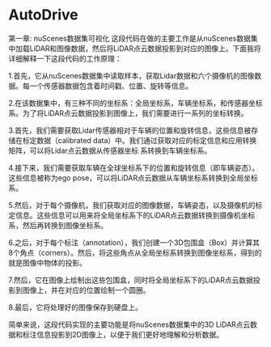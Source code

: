 # AutoDrive
第一章: nuScenes数据集可视化
这段代码在做的主要工作是从nuScenes数据集中加载LiDAR和图像数据，然后将LiDAR点云数据投影到对应的图像上。下面我将详细解释一下这段代码的工作原理：

 1.首先，它从nuScenes数据集中读取样本，获取Lidar数据和六个摄像机的图像数据。每一个传感器数据包含着时间戳、位置、旋转等信息。

 2.在该数据集中，有三种不同的坐标系：全局坐标系，车辆坐标系，和传感器坐标系。为了将LiDAR点云数据投影到图像上，我们需要进行一系列的坐标转换。

 3.首先，我们需要获取Lidar传感器相对于车辆的位置和旋转信息，这些信息被存储在标定数据（calibrated data）中。我们通过获取对应的标定信息和应用转换矩阵，可以将Lidar点云数据从传感器坐标   系转换到车辆坐标系。

 4.接下来，我们需要获取车辆在全球坐标系下的位置和旋转信息（即车辆姿态）。这些信息被称为ego pose，可以将LiDAR点云数据从车辆坐标系转换到全局坐标系。

 5.然后，对于每个摄像机，我们获取对应的图像数据，车辆姿态，以及摄像机的标定信息。这些信息可以用来将全局坐标系下的LiDAR点云数据转换到摄像机坐标系，然后再转换到图像坐标系。

 6.之后，对于每个标注（annotation），我们创建一个3D包围盒（Box）并计算其8个角点（corners）。然后，将这些角点从全局坐标系转换到图像坐标系，得到的就是图像中物体的投影。

 7.然后，它在图像上绘制出这些包围盒，同时将全局坐标系下的LiDAR点云数据投影到图像上，并在对应的位置绘制一个圆圈。

 8.最后，它将处理好的图像保存到硬盘上。

简单来说，这段代码实现的主要功能是将nuScenes数据集中的3D LiDAR点云数据和标注信息投影到2D图像上，以便于我们更好地理解和分析数据。
